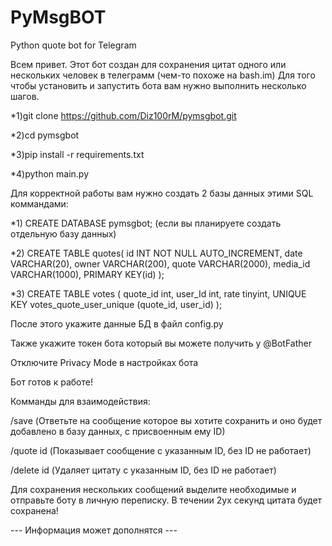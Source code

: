 # PyMsgBOT
Python quote bot for Telegram

Всем привет. Этот бот создан для сохранения цитат одного или нескольких человек в телеграмм (чем-то похоже на bash.im)
Для того чтобы установить и запустить бота вам нужно выполнить несколько шагов.

*1)git clone https://github.com/Diz100rM/pymsgbot.git

*2)cd pymsgbot

*3)pip install -r requirements.txt

*4)python main.py

Для корректной работы вам нужно создать 2 базы данных этими SQL коммандами:

*1) CREATE DATABASE pymsgbot;  (если вы планируете создать отдельную базу данных)

*2) CREATE TABLE quotes(
    id INT NOT NULL AUTO_INCREMENT,
    date VARCHAR(20),
    owner VARCHAR(200),
    quote VARCHAR(2000),
    media_id VARCHAR(1000),
    PRIMARY KEY(id)
);

*3) CREATE TABLE votes (
    quote_id int,
    user_Id int,
    rate tinyint,
    UNIQUE KEY votes_quote_user_unique (quote_id, user_id)
);

После этого укажите данные БД в файл config.py

Также укажите токен бота который вы можете получить у @BotFather

Отключите Privacy Mode в настройках бота

Бот готов к работе!

Комманды для взаимодействия:

/save (Ответьте на сообщение которое вы хотите сохранить и оно будет добавлено в базу данных, с присвоенным ему ID)

/quote id (Показывает сообщение с указанным ID, без ID не работает)

/delete id (Удаляет цитату с указанным ID, без ID не работает)


Для сохранения нескольких сообщений выделите необходимые и отправьте боту в личную переписку. В течении 2ух секунд цитата будет сохранена!


--- Информация может дополнятся ---
